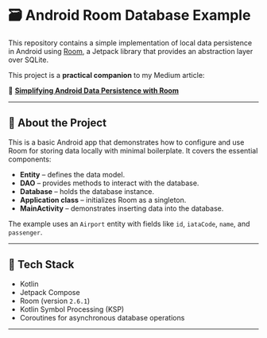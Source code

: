 # 🗃️ Android Room Database Example

This repository contains a simple implementation of local data persistence in Android using [Room](https://developer.android.com/training/data-storage/room), a Jetpack library that provides an abstraction layer over SQLite.

This project is a **practical companion** to my Medium article:

📖 **[Simplifying Android Data Persistence with Room](https://guilhermevcs.medium.com/simplifying-android-data-persistence-with-room-14bc3e1fcf09)**

---

## 📌 About the Project

This is a basic Android app that demonstrates how to configure and use Room for storing data locally with minimal boilerplate. It covers the essential components:

- **Entity** – defines the data model.
- **DAO** – provides methods to interact with the database.
- **Database** – holds the database instance.
- **Application class** – initializes Room as a singleton.
- **MainActivity** – demonstrates inserting data into the database.

The example uses an `Airport` entity with fields like `id`, `iataCode`, `name`, and `passenger`.

---

## 🧱 Tech Stack

- Kotlin
- Jetpack Compose
- Room (version `2.6.1`)
- Kotlin Symbol Processing (KSP)
- Coroutines for asynchronous database operations

---
